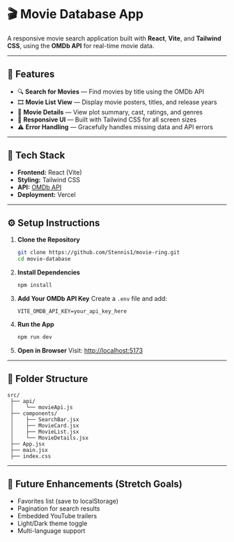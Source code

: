 
# 🎬 Movie Database App

A responsive movie search application built with **React**, **Vite**, and **Tailwind CSS**, using the **OMDb API** for real-time movie data.

---

## 🚀 Features

* 🔍 **Search for Movies** — Find movies by title using the OMDb API
* 🎞️ **Movie List View** — Display movie posters, titles, and release years
* 📖 **Movie Details** — View plot summary, cast, ratings, and genres
* 📱 **Responsive UI** — Built with Tailwind CSS for all screen sizes
* ⚠️ **Error Handling** — Gracefully handles missing data and API errors

---

## 🧰 Tech Stack

* **Frontend:** React (Vite)
* **Styling:** Tailwind CSS
* **API:** [OMDb API](https://www.omdbapi.com/)
* **Deployment:** Vercel

---

## ⚙️ Setup Instructions

1. **Clone the Repository**

   ```bash
   git clone https://github.com/Stennis1/movie-ring.git
   cd movie-database
   ```

2. **Install Dependencies**

   ```bash
   npm install
   ```

3. **Add Your OMDb API Key**
   Create a `.env` file and add:

   ```
   VITE_OMDB_API_KEY=your_api_key_here
   ```

4. **Run the App**

   ```bash
   npm run dev
   ```

5. **Open in Browser**
   Visit: [http://localhost:5173](http://localhost:5173)

---

## 🧩 Folder Structure

```
src/
 ├── api/
 │    └── movieApi.js
 ├── components/
 │    ├── SearchBar.jsx
 │    ├── MovieCard.jsx
 │    ├── MovieList.jsx
 │    └── MovieDetails.jsx
 ├── App.jsx
 ├── main.jsx
 ├── index.css
```

---

## 🌟 Future Enhancements (Stretch Goals)

* Favorites list (save to localStorage)
* Pagination for search results
* Embedded YouTube trailers
* Light/Dark theme toggle
* Multi-language support
